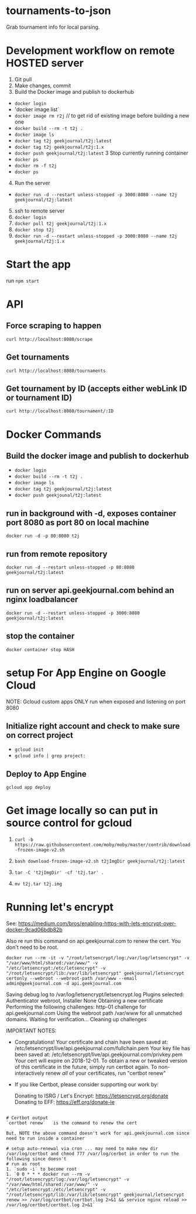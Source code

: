 # tournaments-to-json
Grab tournament info for local parsing.

# Development workflow on remote HOSTED server

1. Git pull
1. Make changes, commit
1. Build the Docker image and publish to dockerhub
- `docker login`
- 'docker image list`
- `docker image rm r2j` // to get rid of existing image before building a new one
- `docker build --rm -t t2j .`
- `docker image ls`
- `docker tag t2j geekjournal/t2j:latest`
- `docker tag t2j geekjournal/t2j:1.x`
- `docker push geekjournal/t2j:latest`
3 Stop currently running container
- `docker ps`
- `docker rm -f t2j`
- `docker ps`
4. Run the server
- `docker run -d --restart unless-stopped -p 3000:8080 --name t2j geekjournal/t2j:latest`
5. ssh to remote server
6. `docker login`
7. `docker pull t2j geekjournal/t2j:1.x`
8. `docker stop t2j`
9. `docker run -d --restart unless-stopped -p 3000:8080 --name t2j geekjournal/t2j:1.x`

# Start the app
run `npm start`

# API

## Force scraping to happen
`curl http://localhost:8080/scrape`

## Get tournaments
`curl http://localhost:8080/tournaments`

## Get tournament by ID (accepts either webLink ID or tournament ID)
`curl http://localhost:8080/tournament/:ID`

# Docker Commands

## Build the docker image and publish to dockerhub
- `docker login`
- `docker build --rm -t t2j .`
- `docker image ls`
- `docker tag t2j geekjournal/t2j:latest`
- `docker push geekjounal/t2j:latest`

## run in background with -d, exposes container port 8080 as port 80 on local machine
`docker run -d -p 80:8080 t2j`

## run from remote repository
`docker run -d --restart unless-stopped -p 80:8080 geekjournal/t2j:latest`

## run on server api.geekjournal.com behind an nginx loadbalancer
`docker run -d --restart unless-stopped -p 3000:8080 geekjournal/t2j:latest`

## stop the container
`docker container stop HASH`

# setup For App Engine on Google Cloud
NOTE:  Gcloud custom apps ONLY run when exposed and listening on port 8080

## Initialize right account and check to make sure on correct project
- `gcloud init`
- `gcloud info | grep project:`

## Deploy to App Engine
`gcloud app deploy`

# Get image locally so can put in source control for gcloud
1. `curl -b https://raw.githubusercontent.com/moby/moby/master/contrib/download-frozen-image-v2.sh`

1. `bash download-frozen-image-v2.sh t2jImgDir geekjournal/t2j:latest`

1. `tar -C 't2jImgDir' -cf 't2j.tar' .`

1. `mv t2j.tar t2j.img`

# Running let's encrypt
See:
https://medium.com/bros/enabling-https-with-lets-encrypt-over-docker-9cad06bdb82b

Also re run this command on api.geekjournal.com to renew the cert. You don't need to be root.

```
docker run --rm -it -v "/root/letsencrypt/log:/var/log/letsencrypt" -v "/var/www/html/shared:/var/www/" -v "/etc/letsencrypt:/etc/letsencrypt" -v "/root/letsencrypt/lib:/var/lib/letsencrypt" geekjournal/letsencrypt certonly --webroot --webroot-path /var/www --email admin@geekjournal.com -d api.geekjournal.com
```

Saving debug log to /var/log/letsencrypt/letsencrypt.log
Plugins selected: Authenticator webroot, Installer None
Obtaining a new certificate
Performing the following challenges:
http-01 challenge for api.geekjournal.com
Using the webroot path /var/www for all unmatched domains.
Waiting for verification...
Cleaning up challenges

IMPORTANT NOTES:
 - Congratulations! Your certificate and chain have been saved at:
   /etc/letsencrypt/live/api.geekjournal.com/fullchain.pem
   Your key file has been saved at:
   /etc/letsencrypt/live/api.geekjournal.com/privkey.pem
   Your cert will expire on 2018-12-01. To obtain a new or tweaked
   version of this certificate in the future, simply run certbot
   again. To non-interactively renew *all* of your certificates, run
   "certbot renew"
 - If you like Certbot, please consider supporting our work by:

   Donating to ISRG / Let's Encrypt:   https://letsencrypt.org/donate
   Donating to EFF:                    https://eff.org/donate-le
```

# Certbot output
`certbot renew`   is the command to renew the cert

But, NOTE the above command doesn't work for api.geekjournal.com since need to run inside a container

# setup auto-renewal via cron ... may need to make new dir /var/log/certbot and chmod 777 /var/log/cerbot in order to run the following since doesn't
# run as root
1. `sudo -i` to become root
1. `0 0 * * * docker run --rm -v "/root/letsencrypt/log:/var/log/letsencrypt" -v "/var/www/html/shared:/var/www/" -v "/etc/letsencrypt:/etc/letsencrypt" -v "/root/letsencrypt/lib:/var/lib/letsencrypt" geekjournal/letsencrypt renew >> /var/log/certbot/certbot.log 2>&1 && service nginx reload >> /var/log/certbot/certbot.log 2>&1`
